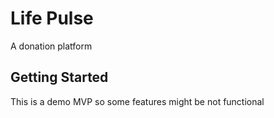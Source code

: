 # Life Pulse

A donation platform

## Getting Started

This is a demo MVP so some features might be not functional